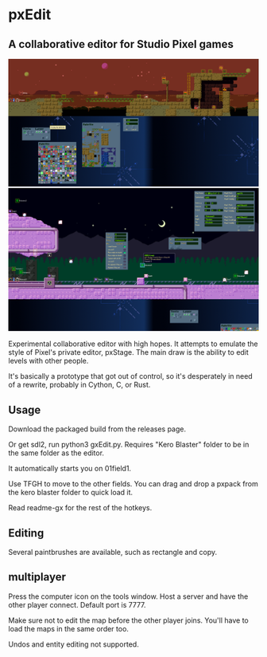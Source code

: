 # pxEdit
## A collaborative editor for Studio Pixel games

<img src="https://github.com/tilderain/pxEdit/blob/kero/preview.png">
<img src="https://github.com/tilderain/pxEdit/blob/kero/preview2.png">

Experimental collaborative editor with high hopes. It attempts to emulate the style of Pixel's private editor, pxStage. The main draw is the ability to edit levels with other people.

It's basically a prototype that got out of control, so it's desperately in need of a rewrite, probably in Cython, C, or Rust.

## Usage
Download the packaged build from the releases page.

Or get sdl2, run python3 gxEdit.py. Requires "Kero Blaster" folder to be in the same folder as the editor.

It automatically starts you on 01field1.

Use TFGH to move to the other fields. You can drag and drop a pxpack from the kero blaster folder to quick load it.

Read readme-gx for the rest of the hotkeys.

## Editing
Several paintbrushes are available, such as rectangle and copy.


## multiplayer
Press the computer icon on the tools window. Host a server and have the other player connect. Default port is 7777.

Make sure not to edit the map before the other player joins. You'll have to load the maps in the same order too.

Undos and entity editing not supported.

